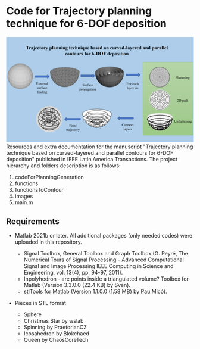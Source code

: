 # Code for Trajectory planning technique for 6-DOF deposition
![image info](images/Abstract.png)
Resources and extra documentation for the manuscript "Trajectory planning technique based on curved-layered and parallel contours for 6-DOF deposition" published in IEEE Latin America Transactions. The project hierarchy and folders description is as follows:
1. codeForPlanningGeneration
2. functions
3. functionsToContour
4. images
5. main.m

## Requirements

* Matlab 2021b or later. All additional packages (only needed codes) were uploaded in this repository.
  * Signal Toolbox, General Toolbox and Graph Toolbox (G. Peyré, The Numerical Tours of Signal Processing - Advanced Computational Signal and Image Processing IEEE Computing in Science and Engineering, vol. 13(4), pp. 94-97, 2011).
  * Inpolyhedron - are points inside a triangulated volume? Toolbox for Matlab (Version 3.3.0.0 (22.4 KB) by Sven).
  * stlTools for Matlab (Version 1.1.0.0 (1.58 MB) by Pau Micó).

* Pieces in STL format
  * Sphere
  * Christmas Star by wslab
  * Spinning by PraetorianCZ
  * Icosahedron by Blokchaed
  * Queen by ChaosCoreTech
